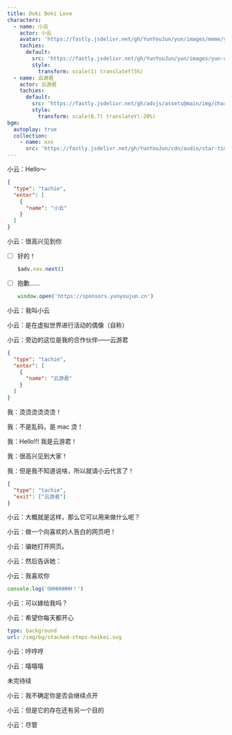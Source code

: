 ```yaml
---
title: Doki Doki Love
characters:
  - name: 小云
    actor: 小云
    avatar: 'https://fastly.jsdelivr.net/gh/YunYouJun/yun/images/meme/yun-good-alpha-compressed.png'
    tachies:
      default:
        src: 'https://fastly.jsdelivr.net/gh/YunYouJun/yun/images/yun-alpha-compressed.webp'
        style:
          transform: scale(1) translateY(5%)
  - name: 云游君
    actor: 云游君
    tachies:
      default:
        src: 'https://fastly.jsdelivr.net/gh/advjs/assets@main/img/characters/he.png'
        style:
          transform: scale(0.7) translateY(-20%)
bgm:
  autoplay: true
  collection:
    - name: xxx
      src: 'https://fastly.jsdelivr.net/gh/YunYouJun/cdn/audio/star-timer.mp3'
---
```


小云：Hello～

```json
{
  "type": "tachie",
  "enter": [
    {
      "name": "小云"
    }
  ]
}
```

小云：很高兴见到你

- [ ] 好的！

  ```ts
  $adv.nav.next()
  ```

- [ ] 抱歉……

  ```ts
  window.open('https://sponsors.yunyoujun.cn')
  ```

小云：我叫小云

小云：是在虚拟世界进行活动的偶像（自称）

<!-- ~~偶像~~ -->

小云：旁边的这位是我的合作伙伴——云游君

```json
{
  "type": "tachie",
  "enter": [
    {
      "name": "云游君"
    }
  ]
}
```

我：烫烫烫烫烫烫！

我：不是乱码，是 mac 烫！

我：Hello!!! 我是云游君！

我：很高兴见到大家！

我：但是我不知道说啥，所以就请小云代言了！

```json
{
  "type": "tachie",
  "exit": ["云游君"]
}
```

小云：大概就是这样，那么它可以用来做什么呢？

小云：做一个向喜欢的人告白的网页吧！

小云：骗她打开网页。

小云：然后告诉她：

小云：我喜欢你

```ts
console.log('OHHHHHHH！')
```

小云：可以嫁给我吗？

小云：希望你每天都开心

```yaml
type: background
url: /img/bg/stacked-steps-haikei.svg
```

小云：哼哼哼

小云：嘻嘻嘻

未完待续

小云：我不确定你是否会继续点开

小云：但是它的存在还有另一个目的

小云：尽管
